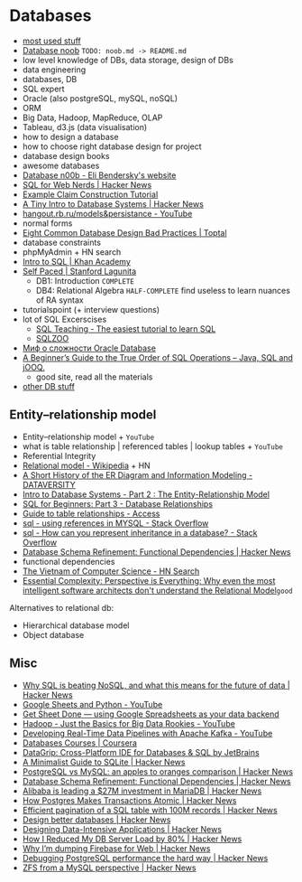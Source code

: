 # Databases
- [most used stuff](most-used.md)
- [Database noob](noob.md) `TODO: noob.md -> README.md`
- low level knowledge of DBs, data storage, design of DBs
- data engineering
- databases, DB
- SQL expert
- Oracle (also postgreSQL, mySQL, noSQL)
- ORM
- Big Data, Hadoop, MapReduce, OLAP
- Tableau, d3.js (data visualisation)
- how to design a database
- how to choose right database design for project
- database design books 
- awesome databases
- [Database n00b - Eli Bendersky's website](https://eli.thegreenplace.net/2008/10/14/database-n00b)
- [SQL for Web Nerds | Hacker News](https://news.ycombinator.com/item?id=2159624)
- [Example Claim Construction Tutorial](http://philip.greenspun.com/software/claim-construction-tutorial/example/)
- [A Tiny Intro to Database Systems | Hacker News](https://news.ycombinator.com/item?id=9436146)
- [hangout.rb.ru/models&persistance - YouTube](https://www.youtube.com/watch?v=QNnewJ-lzdc)
- normal forms
- [Eight Common Database Design Bad Practices | Toptal](https://www.toptal.com/database/database-design-bad-practices)
- database constraints
- phpMyAdmin + HN search
- [Intro to SQL | Khan Academy](https://www.khanacademy.org/computing/computer-programming/sql)
- [Self Paced | Stanford Lagunita](https://lagunita.stanford.edu/courses/DB/2014/SelfPaced/about)
    - DB1: Introduction `COMPLETE`
    - DB4: Relational Algebra `HALF-COMPLETE` find useless to learn nuances of RA syntax
- tutorialspoint (+ interview questions)
- lot of SQL Excerscises
    - [SQL Teaching - The easiest tutorial to learn SQL](https://www.sqlteaching.com/)
    - [SQLZOO](http://sqlzoo.net/)
- [Миф о сложности Oracle Database](https://antonz.ru/oracle-myth/)
- [A Beginner’s Guide to the True Order of SQL Operations – Java, SQL and jOOQ.](https://blog.jooq.org/2016/12/09/a-beginners-guide-to-the-true-order-of-sql-operations/)
    - good site, read all the materials
- [other DB stuff](../dev/databases)

## Entity–relationship model
- Entity–relationship model + `YouTube`
- what is table relationship | referenced tables | lookup tables + `YouTube`
- Referential Integrity
- [Relational model - Wikipedia](https://en.wikipedia.org/wiki/Relational_model) + HN
- [A Short History of the ER Diagram and Information Modeling - DATAVERSITY](http://www.dataversity.net/a-short-history-of-the-er-diagram-and-information-modeling/)
- [Intro to Database Systems - Part 2 : The Entity-Relationship Model](http://blog.dancrisan.com/intro-to-database-systems-part-2-the-entityrelationship-model)
- [SQL for Beginners: Part 3 - Database Relationships](https://code.tutsplus.com/articles/sql-for-beginners-part-3-database-relationships--net-8561)
- [Guide to table relationships - Access](https://support.office.com/en-us/article/Guide-to-table-relationships-30446197-4fbe-457b-b992-2f6fb812b58f)
- [sql - using references in MYSQL - Stack Overflow](https://stackoverflow.com/questions/3096838/using-references-in-mysql)
- [sql - How can you represent inheritance in a database? - Stack Overflow](https://stackoverflow.com/questions/3579079/how-can-you-represent-inheritance-in-a-database/3579462#3579462)
- [Database Schema Refinement: Functional Dependencies | Hacker News](https://news.ycombinator.com/item?id=9359400)
- functional dependencies
- [The Vietnam of Computer Science - HN Search](https://hn.algolia.com/?query=The%20Vietnam%20of%20Computer%20Science&sort=byPopularity&prefix&page=0&dateRange=all&type=story)
- [Essential Complexity: Perspective is Everything: Why even the most intelligent software architects don't understand the Relational Model](http://hepburndata.blogspot.ru/2011/12/perspective-is-everything-why-even-most.html)`good`

Alternatives to relational db:
- Hierarchical database model
- Object database

## Misc
- [Why SQL is beating NoSQL, and what this means for the future of data | Hacker News](https://news.ycombinator.com/item?id=15335717)
- [Google Sheets and Python - YouTube](https://www.youtube.com/watch?v=vISRn5qFrkM)
- [Get Sheet Done — using Google Spreadsheets as your data backend](https://medium.freecodecamp.org/get-sheet-done-using-google-spreadsheets-as-your-data-backend-650ba23dc6d9)
- [Hadoop - Just the Basics for Big Data Rookies - YouTube](https://www.youtube.com/watch?v=xYnS9PQRXTg)
- [Developing Real-Time Data Pipelines with Apache Kafka - YouTube](https://www.youtube.com/watch?v=GRPLRONVDWY)
- [Databases Courses | Coursera](https://www.coursera.org/courses?languages=en&query=databases)
- [DataGrip: Cross-Platform IDE for Databases & SQL by JetBrains](https://www.jetbrains.com/datagrip)
- [A Minimalist Guide to SQLite | Hacker News](https://news.ycombinator.com/item?id=15605669)
- [PostgreSQL vs MySQL: an apples to oranges comparison | Hacker News](https://news.ycombinator.com/item?id=4495377)
- [Database Schema Refinement: Functional Dependencies | Hacker News](https://news.ycombinator.com/item?id=9359400)
- [Alibaba is leading a $27M investment in MariaDB | Hacker News](https://news.ycombinator.com/item?id=15366365)
- [How Postgres Makes Transactions Atomic | Hacker News](https://news.ycombinator.com/item?id=15027870)
- [Efficient pagination of a SQL table with 100M records | Hacker News](https://news.ycombinator.com/item?id=15480219)
- [Design better databases | Hacker News](https://news.ycombinator.com/item?id=11448682)
- [Designing Data-Intensive Applications | Hacker News](https://news.ycombinator.com/item?id=15428526)
- [How I Reduced My DB Server Load by 80% | Hacker News](https://news.ycombinator.com/item?id=15434970)
- [Why I’m dumping Firebase for Web | Hacker News](https://news.ycombinator.com/item?id=14962567)
- [Debugging PostgreSQL performance the hard way | Hacker News](https://news.ycombinator.com/item?id=12606480)
- [ZFS from a MySQL perspective | Hacker News](https://news.ycombinator.com/item?id=15722135)
